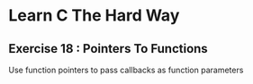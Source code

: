 # Learn C The Hard Way

## Exercise 18 : Pointers To Functions

Use function pointers to pass callbacks as function parameters
